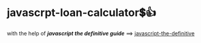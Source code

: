# javascrpt-loan-calculator:heavy_dollar_sign::+1:                                                                                                                                                                                                                                                                                
with the help of **_javascript the definitive guide_** ==>
<a href="https://www.oreilly.com/library/view/javascript-the-definitive/0596101996/">javascript-the-definitive</a>
 
